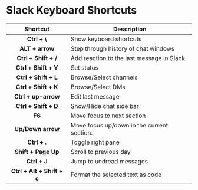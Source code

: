 # Slack Keyboard Shortcuts

|Shortcut|Description|
|:-------------:|-------------|
|**Ctrl + \\**|Show keyboard shortcuts |
|**ALT + arrow**|Step through history of chat windows|
|**Ctrl + Shift + \/**|Add reaction to the last message in Slack|
|**Ctrl + Shift + Y**|Set status|
|**Ctrl + Shift + L**|Browse/Select channels|
|**Ctrl + Shift + K**|Browse/Select DMs|
|**Ctrl + up-arrow**|Edit last message|
|**Ctrl + Shift + D**|Show/Hide chat side bar|
|**F6**|Move focus to next section|
|**Up/Down arrow**|Move focus up/down in the current section.|
|**Ctrl + .**|Toggle right pane|
|**Shift + Page Up**|Scroll to previous day|
|**Ctrl + J**|Jump to undread messages|
|**Ctrl + Alt + Shift + c**|Format the selected text as code|
